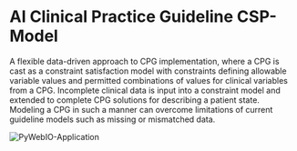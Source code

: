 # AI Clinical Practice Guideline CSP-Model

A flexible data-driven approach to CPG implementation, where a CPG is cast as a constraint satisfaction model with constraints defining allowable variable values and permitted combinations of values for clinical variables from a CPG. Incomplete clinical data is input into a constraint model and extended to complete CPG solutions for describing a patient state. Modeling a CPG in such a manner can overcome limitations of current guideline models such as missing or mismatched data.

![PyWebIO-Application](https://github.com/ajaman190/AI-Clinical_Practice-Guideline-CSP-Model/assets/84832565/8e5340d0-fae0-46ae-ae8d-219dec1e1ad9)
